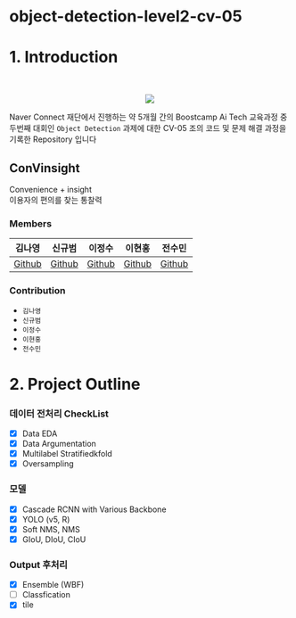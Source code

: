 # object-detection-level2-cv-05
# 1. Introduction
<br/>
<p align="center">
    <img src="https://media.vlpt.us/images/djh0211/post/4916f4ef-0c7c-4f66-a586-1cddb6ca8519/boostcamp%20ai%20tech.png?w=768" />
<p>

Naver Connect 재단에서 진행하는 약 5개월 간의 Boostcamp Ai Tech 교육과정 중 두번째 대회인 `Object Detection` 
과제에 대한 CV-05 조의 코드 및 문제 해결 과정을 기록한 Repository 입니다

## ConVinsight
Convenience + insight  
이용자의 편의를 찾는 통찰력
### **Members**

| 김나영 | 신규범 | 이정수 | 이현홍 | 전수민 |  
| :-: | :-: | :-: | :-: | :-: |  
|[Github](https://github.com/dudskrla) | [Github](https://github.com/KyubumShin) | [Github](https://github.com/sw930718) | [Github](https://github.com/Heruing) | [Github](https://github.com/Su-minn) |

### Contribution
* `김나영`
* `신규범`
* `이정수`
* `이현홍`
* `전수민`

# 2. Project Outline

### 데이터 전처리 CheckList
- [x] Data EDA
- [x] Data Argumentation
- [x] Multilabel Stratifiedkfold
- [x] Oversampling
### 모델 
- [x] Cascade RCNN with Various Backbone
- [x] YOLO (v5, R)
- [x] Soft NMS, NMS
- [x] GIoU, DIoU, CIoU
### Output 후처리
- [x] Ensemble (WBF)
- [ ] Classfication
- [x] tile
